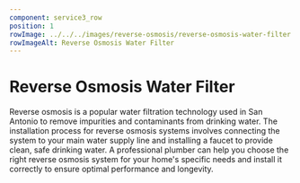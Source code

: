 ```yaml
---
component: service3_row
position: 1
rowImage: ../../../images/reverse-osmosis/reverse-osmosis-water-filter.webp
rowImageAlt: Reverse Osmosis Water Filter
---
```

#  Reverse Osmosis Water Filter

Reverse osmosis is a popular water filtration technology used in San Antonio to remove impurities and contaminants from drinking water. The installation process for reverse osmosis systems involves connecting the system to your main water supply line and installing a faucet to provide clean, safe drinking water. A professional plumber can help you choose the right reverse osmosis system for your home's specific needs and install it correctly to ensure optimal performance and longevity.

